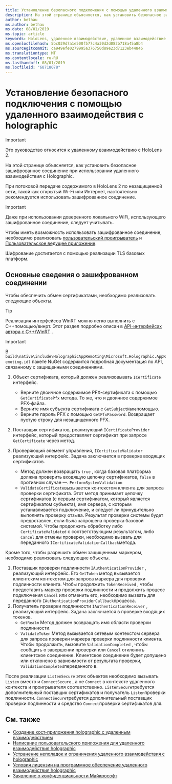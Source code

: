 ```yaml
---
title: Установление безопасного подключения с помощью удаленного взаимодействия с holographic
description: На этой странице объясняется, как установить безопасное зашифрованное соединение при использовании удаленного взаимодействия с Holographic.
author: bethau
ms.author: bethau
ms.date: 08/01/2019
ms.topic: article
keywords: HoloLens, удаленное взаимодействие, удаленное взаимодействие с holographic
ms.openlocfilehash: 5bc039d7a1e500f577c4a30d2d082b718a45a8b4
ms.sourcegitcommit: ca949efe0279995a376750d89e23d7123eb44846
ms.translationtype: MT
ms.contentlocale: ru-RU
ms.lasthandoff: 08/01/2019
ms.locfileid: "68718078"
---
```

# <a name="establishing-a-secure-connection-with-holographic-remoting"></a>Установление безопасного подключения с помощью удаленного взаимодействия с holographic

>[!IMPORTANT]
>Это руководство относится к удаленному взаимодействию с HoloLens 2.

На этой странице объясняется, как установить безопасное зашифрованное соединение при использовании удаленного взаимодействия с Holographic.

При потоковой передаче содержимого в HoloLens 2 по незащищенной сети, такой как открытый Wi-Fi или Интернет, настоятельно рекомендуется использовать зашифрованное соединение.

>[!IMPORTANT]
>Даже при использовании доверенного локального WiFi, использующего зашифрованное соединение, следует учитывать.

Чтобы иметь возможность использовать зашифрованное соединение, необходимо реализовать [пользовательский проигрыватель](holographic-remoting-create-player.md) и [Пользовательское ведущее приложение](holographic-remoting-create-host.md).

Шифрование достигается с помощью реализации TLS базовых платформ.

## <a name="basics-of-an-encrypted-connection"></a>Основные сведения о зашифрованном соединении

Чтобы обеспечить обмен сертификатами, необходимо реализовать следующие объекты.

>[!TIP]
>Реализация интерфейсов WinRT можно легко выполнить с C++помощью/винрт. Этот раздел подробно описан в [API-интерфейсах автора с C++/WinRT](https://docs.microsoft.com/en-us/windows/uwp/cpp-and-winrt-apis/author-apis) .

>[!IMPORTANT]
>В ```build\native\include\HolographicAppRemoting\Microsoft.Holographic.AppRemoting.idl``` пакете NuGet содержится подробная документация по API, связанному с защищенными соединениями.

1) Объект сертификата, который должен реализовывать ```ICertificate``` интерфейс.

    * Верните двоичное содержимое PFX-сертификата с помощью ```GetCertificatePfx``` метода. То же, что и двоичное содержимое PFX-файла.
    * Верните имя субъекта сертификата с ```GetSubjectName```помощью.
    * Верните пароль PFX с помощью ```GetPfxPassword```. Возвращает пустую строку для незащищенного PFX.

2) Поставщик сертификатов, реализующий ```ICertificateProvider``` интерфейс, который предоставляет сертификат при запросе ```GetCertificate``` через метод.

3) Проверяющий элемент управления, ```ICertificateValidator``` реализующий интерфейс. Задача заключается в проверке входящих сертификатов.
    * Метод должен возвращать ```true``` , когда базовая платформа должна проверить входящую цепочку сертификатов, ```false``` в противном случае —. ```PerformSystemValidation```
    * ```ValidateCertificate```вызывается контекстом клиента для запроса проверки сертификата. Этот метод принимает цепочку сертификатов (с первым сертификатом, который является сертификатом субъекта), имя сервера, с которым устанавливается подключение, и следует ли принудительно выполнять проверку отзыва. Результат проверки системы будет предоставлен, если была запрошена проверка базовой системой. Чтобы продолжить обработку либо ```CertificateValidated``` с соответствующим результатом, либо ```Cancel``` для отмены проверки, необходимо вызвать для переданного ```ICertificateValidationCallback```метода.

Кроме того, чтобы разрешить обмен защищенным маркером, необходимо реализовать следующие объекты.

1) Поставщик проверки подлинности ```IAuthenticationProvider``` , реализующий интерфейс. Его ```GetToken``` метод вызывается клиентским контекстом для запроса маркера для проверки подлинности клиента. Чтобы продолжить ```TokenReceived``` , чтобы предоставить маркер проверки подлинности и продолжить процесс подключения ```Cancel``` или отменить его, необходимо вызвать для переданного ```IAuthenticationProviderCallback```процесса.
2) Получатель проверки подлинности ```IAuthenticationReceiver``` , реализующий интерфейс. Задача заключается в проверке входящих токенов.
    * ```GetRealm``` Метод должен возвращать имя области проверки подлинности.
    * ```ValidateToken``` Метод вызывается сетевым контекстом сервера для запроса проверки маркера проверки подлинности клиента. Чтобы продолжить, вызовите ```ValidationCompleted``` , чтобы сообщить о завершении проверки или ```Cancel``` отклонить клиентское соединение. Клиентское соединение будет допущено или отклонено в зависимости от результата проверки, ```ValidationCompleted```переданного в. 

После реализации ```ListenSecure``` этих объектов необходимо вызывать ```Listen``` вместо и ```ConnectSecure``` , а не ```Connect``` в контексте удаленного контекста и проигрывателя соответственно. ```ListenSecure```требуется дополнительный поставщик сертификатов и получатель ```Listen```проверки подлинности. ```ConnectSecure```требуется дополнительный поставщик проверки подлинности и средство ```Connect```проверки сертификатов для.

## <a name="see-also"></a>См. также
* [Создание хост-приложения holographic с удаленным взаимодействием](holographic-remoting-create-host.md)
* [Написание пользовательского приложения для удаленного взаимодействия holographic](holographic-remoting-create-player.md)
* [Устранение неполадок и ограничения удаленного взаимодействия с holographic](holographic-remoting-troubleshooting.md)
* [Условия лицензии на программное обеспечение удаленного взаимодействия holographic](https://docs.microsoft.com/en-us/legal/mixed-reality/microsoft-holographic-remoting-software-license-terms)
* [Заявление о конфиденциальности Майкрософт](https://go.microsoft.com/fwlink/?LinkId=521839)